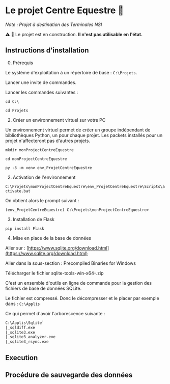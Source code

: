Le projet Centre Equestre :horse:
=======

_Note : Projet à destination des Terminales NSI_

:warning: :construction: Le projet est en construction. **Il n'est pas utilisable en l'état.** 

Instructions d'installation
-----------

0) Prérequis

Le système d'exploitation à un répertoire de base : `C:\Projets`.

Lancer une invite de commandes.

Lancer les commandes suivantes :

`cd C:\`

`cd Projets`


2) Créer un environnement virtuel sur votre PC

Un environnement virtuel permet de créer un groupe indépendant de bibliothèques Python, un pour chaque projet. Les packets installés pour un projet n'affecteront pas d'autres projets.

`mkdir monProjectCentreEquestre`

`cd monProjectCentreEquestre`

`py -3 -m venv env_ProjetCentreEquestre`

2) Activation de l'environnement

`C:\Projets\monProjectCentreEquestre\env_ProjetCentreEquestre\Scripts\activate.bat`

On obtient alors le prompt suivant :

`(env_ProjetCentreEquestre) C:\Projets\monProjectCentreEquestre>`
 
3) Installation de Flask

`pip install Flask`

4) Mise en place de la base de données

Aller sur : [https://www.sqlite.org/download.html](https://www.sqlite.org/download.html)

Aller dans la sous-section : Precompiled Binaries for Windows

Télécharger le fichier sqlite-tools-win-x64-<version>.zip

C'est un ensemble d'outils en ligne de commande pour la gestion des fichiers de base de données SQLite.

Le fichier est compressé. Donc le décompresser et le placer par exemple dans : `C:\Applis`

Ce qui permet d'avoir l'arborescence suivante :

```txt
C:\Applis\Sqlite`
|_sqldiff.exe
|_sqlite3.exe
|_sqlite3_analyzer.exe
|_sqlite3_rsync.exe
```

Execution
-----------


Procédure de sauvegarde des données
-----------
